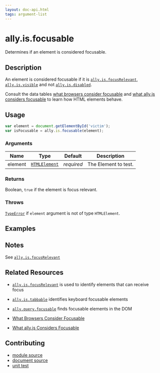 ```yaml
---
layout: doc-api.html
tags: argument-list
---
```


# ally.is.focusable

Determines if an element is considered focusable.


## Description

An element is considered focusable if it is [`ally.is.focusRelevant`](./focus-relevant.md), [`ally.is.visible`](./visible.md) and not [`ally.is.disabled`](./disabled.md).

Consult the data tables [what browsers consider focusable](../../data-tables/focusable.md) and [what ally.js considers focusable](../../data-tables/focusable.strict.md) to learn how HTML elements behave.


## Usage

```js
var element = document.getElementById('victim');
var isFocusable = ally.is.focusable(element);
```

### Arguments

| Name | Type | Default | Description |
| ---- | ---- | ------- | ----------- |
| element | [`HTMLElement`](https://developer.mozilla.org/en/docs/Web/API/HTMLElement) | *required* | The Element to test. |

### Returns

Boolean, `true` if the element is focus relevant.

### Throws

[`TypeError`](https://developer.mozilla.org/en-US/docs/Web/JavaScript/Reference/Global_Objects/TypeError) if `element` argument is not of type `HTMLElement`.


## Examples


## Notes

See [`ally.is.focusRelevant`](./focus-relevant.md#Notes)


## Related Resources

* [`ally.is.focusRelevant`](focus-relevant.md) is used to identify elements that can receive focus
* [`ally.is.tabbable`](tabbable.md) identifies keyboard focusable elements
* [`ally.query.focusable`](../query/focusable.md) finds focusable elements in the DOM

* [What Browsers Consider Focusable](../../data-tables/focusable.md)
* [What ally.js Considers Focusable](../../data-tables/focusable.strict.md)


## Contributing

* [module source](https://github.com/medialize/ally.js/blob/master/src/is/focusable.js)
* [document source](https://github.com/medialize/ally.js/blob/master/docs/api/is/focusable.md)
* [unit test](https://github.com/medialize/ally.js/blob/master/test/unit/is.focusable.test.js)

